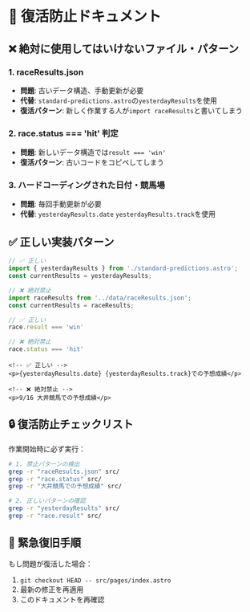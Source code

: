 # 🚨 復活防止ドキュメント

## ❌ 絶対に使用してはいけないファイル・パターン

### 1. raceResults.json
- **問題**: 古いデータ構造、手動更新が必要
- **代替**: `standard-predictions.astro`の`yesterdayResults`を使用
- **復活パターン**: 新しく作業する人が`import raceResults`と書いてしまう

### 2. race.status === 'hit' 判定
- **問題**: 新しいデータ構造では`result === 'win'`
- **復活パターン**: 古いコードをコピペしてしまう

### 3. ハードコーディングされた日付・競馬場
- **問題**: 毎回手動更新が必要
- **代替**: `yesterdayResults.date` `yesterdayResults.track`を使用

## ✅ 正しい実装パターン

```javascript
// ✅ 正しい
import { yesterdayResults } from './standard-predictions.astro';
const currentResults = yesterdayResults;

// ❌ 絶対禁止
import raceResults from '../data/raceResults.json';
const currentResults = raceResults;
```

```javascript
// ✅ 正しい
race.result === 'win'

// ❌ 絶対禁止
race.status === 'hit'
```

```astro
<!-- ✅ 正しい -->
<p>{yesterdayResults.date} {yesterdayResults.track}での予想成績</p>

<!-- ❌ 絶対禁止 -->
<p>9/16 大井競馬での予想成績</p>
```

## 🔒 復活防止チェックリスト

作業開始時に必ず実行：

```bash
# 1. 禁止パターンの検出
grep -r "raceResults.json" src/
grep -r "race.status" src/
grep -r "大井競馬での予想成績" src/

# 2. 正しいパターンの確認
grep -r "yesterdayResults" src/
grep -r "race.result" src/
```

## 🚨 緊急復旧手順

もし問題が復活した場合：

1. `git checkout HEAD -- src/pages/index.astro`
2. 最新の修正を再適用
3. このドキュメントを再確認